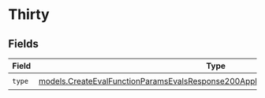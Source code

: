# Thirty


## Fields

| Field                                                                                                                                                                        | Type                                                                                                                                                                         | Required                                                                                                                                                                     | Description                                                                                                                                                                  |
| ---------------------------------------------------------------------------------------------------------------------------------------------------------------------------- | ---------------------------------------------------------------------------------------------------------------------------------------------------------------------------- | ---------------------------------------------------------------------------------------------------------------------------------------------------------------------------- | ---------------------------------------------------------------------------------------------------------------------------------------------------------------------------- |
| `type`                                                                                                                                                                       | [models.CreateEvalFunctionParamsEvalsResponse200ApplicationJSONResponseBody530Type](../models/createevalfunctionparamsevalsresponse200applicationjsonresponsebody530type.md) | :heavy_check_mark:                                                                                                                                                           | N/A                                                                                                                                                                          |